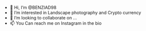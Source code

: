 - 👋 Hi, I’m @BENZIAD98
- 👀 I’m interested in Landscape photography and Crypto currency
- 💞️ I’m looking to collaborate on ...
- 📫 You Can reach me on Instagram in the bio  

<!---
BENZIAD98/BENZIAD98 is a ✨ special ✨ repository because its `README.md` (this file) appears on your GitHub profile.
You can click the Preview link to take a look at your changes.
--->
